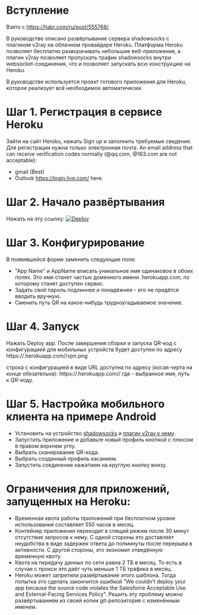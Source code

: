 
# Вступление
Взято с <https://habr.com/ru/post/555768/>

В руководстве описано развёртывание сервера shadowsocks с плагином v2ray на облачном провайдере Heroku. Платформа Heroku позволяет бесплатно разворачивать небольшие веб-приложения, а плагин v2ray позволяет пропускать трафик shadowsocks внутри websocket-соединения, что и позволяет запускать всю конструкцию на Heroku.

В руководстве используется проект готового приложения для Heroku, которое реализует всё необходимое автоматически.

# Шаг 1. Регистрация в сервисе Heroku
Зайти на сайт Heroku, нажать Sign up и заполнить требуемые сведения. Для регистрации нужна только электронная почта.
An email address that can receive verification codes normally (@qq.com, @163.com are not acceptable):
- gmail (Best) 
- Outlook <https://login.live.com/> here.

# Шаг 2. Начало развёртывания
Нажать на эту ссылку:
[![Deploy](https://www.herokucdn.com/deploy/button.png)](https://heroku.com/deploy?template=https://github.com/meteoviktor/meteoviktorssoks/tree/main)

# Шаг 3. Конфигурирование
В появившейся форме заменить следующие поля:
- "App Name" и AppName вписать уникальное имя одинаковое в обоих полях. Это имя станет частью доменного имени <appname>.herokuapp.com, по которому станет доступен сервис.
- Задать свой пароль подлиннее и понадёжнее - его не придётся вводить вручную.
- Сменить путь QR на какое-нибудь трудноугадываемое значение.
  
# Шаг 4. Запуск
Нажать Deploy app.
После завершения сборки и запуска QR-код с конфигурацией для мобильных устройств будет доступен по адресу
https://<APPNAME>.herokuapp.com/<QR>/vpn.png

строка с конфигурацией в виде URL доступна по адресу (косая черта на конце обязательна):
https://<APPNAME>.herokuapp.com/<QR>/
где <APPNAME> - выбранное имя, <QR> путь к QR-коду.

# Шаг 5. Настройка мобильного клиента на примере Android
- Установить на устройство [shadowsocks](https://play.google.com/store/apps/details?id=com.github.shadowsocks) и [плагин v2ray к нему](https://play.google.com/store/apps/details?id=com.github.shadowsocks.plugin.v2ray). 
- Запустить приложение и добавьте новый профиль кнопкой с плюсом в правом верхнем углу.
- Выбрать сканирование QR-кода.
- Выбрать созданный профиль касанием.
- Запустить соединение нажатием на круглую кнопку внизу.

# Ограничения для приложений, запущенных на Heroku:
- Временная квота работы приложений при бесплатном уровне использования составляет 550 часов в месяц.
- Контейнер приложения переходит в спящий режим после 30 минут отсутствия запросов к нему. С одной стороны это доставляет неудобства в виде задержек ответа до полминуты после перерыва в активности. С другой стороны, это экономит отведённую временную квоту.
- Квота на передачу данных по сети равна 2 ТБ в месяц. То есть в случае с прокси это даёт чуть меньше 1 ТБ трафика в месяц.
- Heroku может запретили развёртывание этого шаблона. Тогда попытка это сделать закончится ошибкой "We couldn't deploy your app because the source code violates the Salesforce Acceptable Use and External-Facing Services Policy". Решить эту проблему можно развёртыванием из своей копии git-репозитория с изменённым именем.
